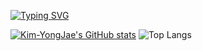 [![Typing SVG](https://readme-typing-svg.demolab.com?font=Fira+Code&pause=1000&center=true&width=435&lines=Hi+there%2C+I'm+Kim-YongJae)](https://git.io/typing-svg)

[![Kim-YongJae's GitHub stats](https://github-readme-stats.vercel.app/api?username=Kim-YongJae)](https://github.com/Kim-YongJae/github-readme-stats)
![Top Langs](https://github-readme-stats.vercel.app/api/top-langs/?username=Kim-YongJae&layout=compact)
